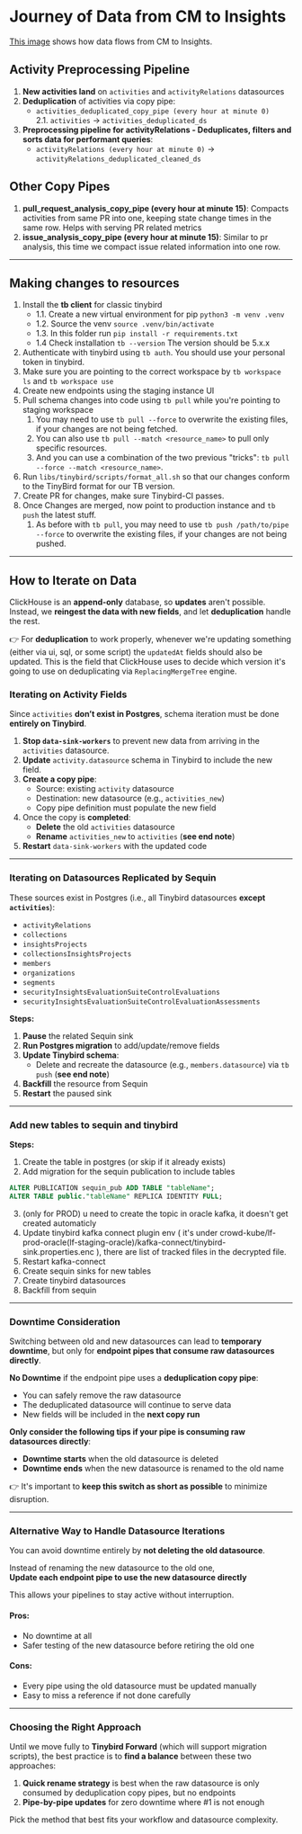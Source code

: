 
# Journey of Data from CM to Insights
[This image](https://uploads.linear.app/aebec7ad-5649-4758-9bed-061f7228a879/b72d9f55-8f27-4c57-81fe-729807c12ffb/36c116c2-0f88-4735-a932-0c3e6bf8ea45) shows how data flows from CM to Insights. 

## Activity Preprocessing Pipeline

1. **New activities land** on `activities` and `activityRelations` datasources 
2. **Deduplication** of activities via copy pipe:  
   - `activities_deduplicated_copy_pipe (every hour at minute 0)`  
   2.1. `activities` → `activities_deduplicated_ds`  
3. **Preprocessing pipeline for activityRelations - Deduplicates, filters and sorts data for performant queries**:  
   - `activityRelations (every hour at minute 0)` → `activityRelations_deduplicated_cleaned_ds`

## Other Copy Pipes

1. **pull_request_analysis_copy_pipe (every hour at minute 15)**: Compacts activities from same PR into one, keeping state change times in the same row. Helps with serving PR related metrics 
2. **issue_analysis_copy_pipe (every hour at minute 15)**: Similar to pr analysis, this time we compact issue related information into one row.

---

## Making changes to resources
1. Install the **tb client** for classic tinybird
    - 1.1. Create a new virtual environment for pip `python3 -m venv .venv`
    - 1.2. Source the venv `source .venv/bin/activate`
    - 1.3. In this folder run `pip install -r requirements.txt`
    - 1.4 Check installation `tb --version` The version should be 5.x.x
2. Authenticate with tinybird using `tb auth`. You should use your personal token in tinybird.
3. Make sure you are pointing to the correct workspace by `tb workspace ls` and `tb workspace use`
4. Create new endpoints using the staging instance UI
5. Pull schema changes into code using `tb pull` while you're pointing to staging workspace
   1. You may need to use `tb pull --force` to overwrite the existing files, if your changes are not being fetched.
   2. You can also use `tb pull --match <resource_name>` to pull only specific resources.
   3. And you can use a combination of the two previous "tricks": `tb pull --force --match <resource_name>`.
6. Run `libs/tinybird/scripts/format_all.sh` so that our changes conform to the TinyBird format for our TB version.
7. Create PR for changes, make sure Tinybird-CI passes.
8. Once Changes are merged, now point to production instance and `tb push` the latest stuff.
   1. As before with `tb pull`, you may need to use `tb push /path/to/pipe --force` to overwrite the existing files, if your changes are not being pushed.

---

## How to Iterate on Data

ClickHouse is an **append-only** database, so **updates** aren't possible.  
Instead, we **reingest the data with new fields**, and let **deduplication** handle the rest.

👉  For **deduplication** to work properly, whenever we're updating something (either via ui, sql, or some script) the `updatedAt` fields should also be updated. This is the field that ClickHouse uses to decide which version it's going to use on deduplicating via `ReplacingMergeTree` engine.

### Iterating on Activity Fields

Since `activities` **don’t exist in Postgres**, schema iteration must be done **entirely on Tinybird**.
1. **Stop `data-sink-workers`** to prevent new data from arriving in the `activities` datasource.
2. **Update** `activity.datasource` schema in Tinybird to include the new field.
3. **Create a copy pipe**:
   - Source: existing `activity` datasource  
   - Destination: new datasource (e.g., `activities_new`)  
   - Copy pipe definition must populate the new field
4. Once the copy is **completed**:
   - **Delete** the old `activities` datasource  
   - **Rename** `activities_new` to `activities` (**see end note**)
5. **Restart** `data-sink-workers` with the updated code

---

### Iterating on Datasources Replicated by Sequin

These sources exist in Postgres (i.e., all Tinybird datasources **except `activities`**):

- `activityRelations`
- `collections`
- `insightsProjects`
- `collectionsInsightsProjects`
- `members`
- `organizations`
- `segments`
- `securityInsightsEvaluationSuiteControlEvaluations`
- `securityInsightsEvaluationSuiteControlEvaluationAssessments`

**Steps:**
1. **Pause** the related Sequin sink
2. **Run Postgres migration** to add/update/remove fields
3. **Update Tinybird schema**:
   - Delete and recreate the datasource (e.g., `members.datasource`) via `tb push` (**see end note**)
4. **Backfill** the resource from Sequin
5. **Restart** the paused sink


---

### Add new tables to sequin and tinybird

**Steps:**
1. Create the table in postgres (or skip if it already exists)
2. Add migration for the sequin publication to include tables
```sql   
ALTER PUBLICATION sequin_pub ADD TABLE "tableName";
ALTER TABLE public."tableName" REPLICA IDENTITY FULL;
```
3. (only for PROD) u need to create the topic in oracle kafka, it doesn't get created automaticly
4. Update tinybird kafka connect plugin env ( it's under crowd-kube/lf-prod-oracle(lf-staging-oracle)/kafka-connect/tinybird-sink.properties.enc ), there are list of tracked files in the decrypted file.
5. Restart kafka-connect
6. Create sequin sinks for new tables
7. Create tinybird datasources
8. Backfill from sequin

---

### Downtime Consideration

Switching between old and new datasources can lead to **temporary downtime**, but only for **endpoint pipes that consume raw datasources directly**.

**No Downtime** if the endpoint pipe uses a **deduplication copy pipe**:
- You can safely remove the raw datasource
- The deduplicated datasource will continue to serve data
- New fields will be included in the **next copy run**

**Only consider the following tips if your pipe is consuming raw datasources directly**:

- **Downtime starts** when the old datasource is deleted
- **Downtime ends** when the new datasource is renamed to the old name

👉 It's important to **keep this switch as short as possible** to minimize disruption.

---

### Alternative Way to Handle Datasource Iterations

You can avoid downtime entirely by **not deleting the old datasource**.

Instead of renaming the new datasource to the old one,  
**Update each endpoint pipe to use the new datasource directly**

This allows your pipelines to stay active without interruption.

#### Pros:
- No downtime at all
- Safer testing of the new datasource before retiring the old one

#### Cons:
- Every pipe using the old datasource must be updated manually
- Easy to miss a reference if not done carefully

---

### Choosing the Right Approach

Until we move fully to **Tinybird Forward** (which will support migration scripts), the best practice is to **find a balance** between these two approaches:

1. **Quick rename strategy** is best when the raw datasource is only consumed by deduplication copy pipes, but no endpoints
2. **Pipe-by-pipe updates** for zero downtime where #1 is not enough

Pick the method that best fits your workflow and datasource complexity.
